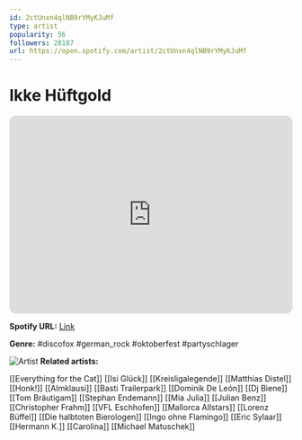 ```yaml
---
id: 2ctUnxn4qlNB9rYMyKJuMf
type: artist
popularity: 56
followers: 28187
url: https://open.spotify.com/artist/2ctUnxn4qlNB9rYMyKJuMf
---
```

# Ikke Hüftgold

<iframe style="border-radius:12px" src="https://open.spotify.com/embed/artist/2ctUnxn4qlNB9rYMyKJuMf" width="100%" height="352" frameBorder="0" allowfullscreen="" allow="autoplay; clipboard-write; encrypted-media; fullscreen; picture-in-picture" loading="lazy"></iframe>

**Spotify URL:** [Link](https://open.spotify.com/artist/2ctUnxn4qlNB9rYMyKJuMf)

**Genre:**  #discofox #german_rock #oktoberfest #partyschlager

![Artist](https://i.scdn.co/image/ab67616d0000b27304dbd63e086cf9492618cb71)
**Related artists:**

[[Everything for the Cat]]
[[Isi Glück]]
[[Kreisligalegende]]
[[Matthias Distel]]
[[Honk!]]
[[Almklausi]]
[[Basti Trailerpark]]
[[Dominik De León]]
[[Dj Biene]]
[[Tom Bräutigam]]
[[Stephan Endemann]]
[[Mia Julia]]
[[Julian Benz]]
[[Christopher Frahm]]
[[VFL Eschhofen]]
[[Mallorca Allstars]]
[[Lorenz Büffel]]
[[Die halbtoten Bierologen]]
[[Ingo ohne Flamingo]]
[[Eric Sylaar]]
[[Hermann K.]]
[[Carolina]]
[[Michael Matuschek]]
